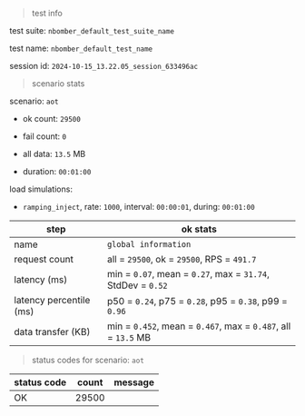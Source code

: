 > test info

test suite: `nbomber_default_test_suite_name`

test name: `nbomber_default_test_name`

session id: `2024-10-15_13.22.05_session_633496ac`

> scenario stats

scenario: `aot`

  - ok count: `29500`

  - fail count: `0`

  - all data: `13.5` MB

  - duration: `00:01:00`

load simulations:

  - `ramping_inject`, rate: `1000`, interval: `00:00:01`, during: `00:01:00`

|step|ok stats|
|---|---|
|name|`global information`|
|request count|all = `29500`, ok = `29500`, RPS = `491.7`|
|latency (ms)|min = `0.07`, mean = `0.27`, max = `31.74`, StdDev = `0.52`|
|latency percentile (ms)|p50 = `0.24`, p75 = `0.28`, p95 = `0.38`, p99 = `0.96`|
|data transfer (KB)|min = `0.452`, mean = `0.467`, max = `0.487`, all = `13.5` MB|


> status codes for scenario: `aot`

|status code|count|message|
|---|---|---|
|OK|29500||


